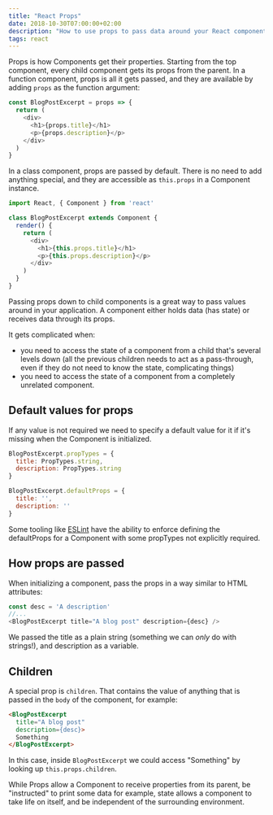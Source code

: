 ```yaml
---
title: "React Props"
date: 2018-10-30T07:00:00+02:00
description: "How to use props to pass data around your React components"
tags: react
---
```


Props is how Components get their properties. Starting from the top component, every child component gets its props from the parent. In a function component, props is all it gets passed, and they are available by adding `props` as the function argument:

```js
const BlogPostExcerpt = props => {
  return (
    <div>
      <h1>{props.title}</h1>
      <p>{props.description}</p>
    </div>
  )
}
```

In a class component, props are passed by default. There is no need to add anything special, and they are accessible as `this.props` in a Component instance.

```js
import React, { Component } from 'react'

class BlogPostExcerpt extends Component {
  render() {
    return (
      <div>
        <h1>{this.props.title}</h1>
        <p>{this.props.description}</p>
      </div>
    )
  }
}
```

Passing props down to child components is a great way to pass values around in your application. A component either holds data (has state) or receives data through its props.

It gets complicated when:

- you need to access the state of a component from a child that's several levels down (all the previous children needs to act as a pass-through, even if they do not need to know the state, complicating things)
- you need to access the state of a component from a completely unrelated component.

## Default values for props

If any value is not required we need to specify a default value for it if it's missing when the Component is initialized.

```js
BlogPostExcerpt.propTypes = {
  title: PropTypes.string,
  description: PropTypes.string
}

BlogPostExcerpt.defaultProps = {
  title: '',
  description: ''
}
```

Some tooling like [ESLint](/eslint/) have the ability to enforce defining the defaultProps for a Component with some propTypes not explicitly required.

## How props are passed

When initializing a component, pass the props in a way similar to HTML attributes:

```js
const desc = 'A description'
//...
<BlogPostExcerpt title="A blog post" description={desc} />
```

We passed the title as a plain string (something we can _only_ do with strings!), and description as a variable.

## Children

A special prop is `children`. That contains the value of anything that is passed in the `body` of the component, for example:

```html
<BlogPostExcerpt
  title="A blog post"
  description={desc}>
  Something
</BlogPostExcerpt>
```

In this case, inside `BlogPostExcerpt` we could access "Something" by looking up `this.props.children`.

While Props allow a Component to receive properties from its parent, be "instructed" to print some data for example, state allows a component to take life on itself, and be independent of the surrounding environment.

